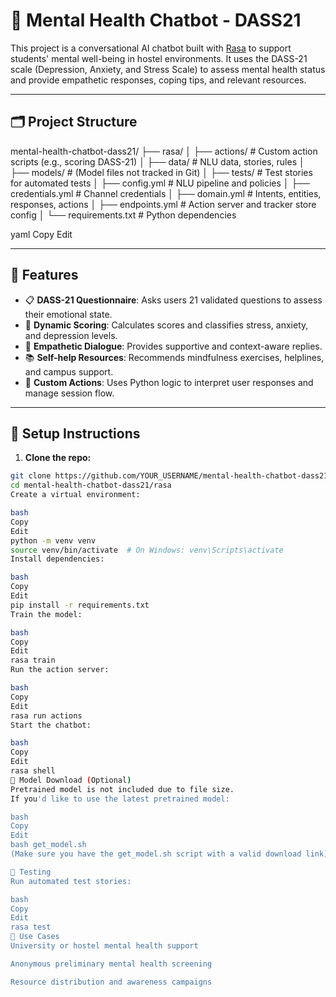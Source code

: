 # 🧠 Mental Health Chatbot - DASS21

This project is a conversational AI chatbot built with [Rasa](https://rasa.com/) to support students' mental well-being in hostel environments. It uses the DASS-21 scale (Depression, Anxiety, and Stress Scale) to assess mental health status and provide empathetic responses, coping tips, and relevant resources.

---

## 🗂️ Project Structure

mental-health-chatbot-dass21/
├── rasa/
│ ├── actions/ # Custom action scripts (e.g., scoring DASS-21)
│ ├── data/ # NLU data, stories, rules
│ ├── models/ # (Model files not tracked in Git)
│ ├── tests/ # Test stories for automated tests
│ ├── config.yml # NLU pipeline and policies
│ ├── credentials.yml # Channel credentials
│ ├── domain.yml # Intents, entities, responses, actions
│ ├── endpoints.yml # Action server and tracker store config
│ └── requirements.txt # Python dependencies

yaml
Copy
Edit

---

## 🚀 Features

- 📋 **DASS-21 Questionnaire**: Asks users 21 validated questions to assess their emotional state.
- 🎯 **Dynamic Scoring**: Calculates scores and classifies stress, anxiety, and depression levels.
- 💬 **Empathetic Dialogue**: Provides supportive and context-aware replies.
- 📚 **Self-help Resources**: Recommends mindfulness exercises, helplines, and campus support.
- 🧠 **Custom Actions**: Uses Python logic to interpret user responses and manage session flow.

---

## 🔧 Setup Instructions

1. **Clone the repo:**

```bash
git clone https://github.com/YOUR_USERNAME/mental-health-chatbot-dass21.git
cd mental-health-chatbot-dass21/rasa
Create a virtual environment:

bash
Copy
Edit
python -m venv venv
source venv/bin/activate  # On Windows: venv\Scripts\activate
Install dependencies:

bash
Copy
Edit
pip install -r requirements.txt
Train the model:

bash
Copy
Edit
rasa train
Run the action server:

bash
Copy
Edit
rasa run actions
Start the chatbot:

bash
Copy
Edit
rasa shell
💾 Model Download (Optional)
Pretrained model is not included due to file size.
If you'd like to use the latest pretrained model:

bash
Copy
Edit
bash get_model.sh
(Make sure you have the get_model.sh script with a valid download link)

🧪 Testing
Run automated test stories:

bash
Copy
Edit
rasa test
📌 Use Cases
University or hostel mental health support

Anonymous preliminary mental health screening

Resource distribution and awareness campaigns

